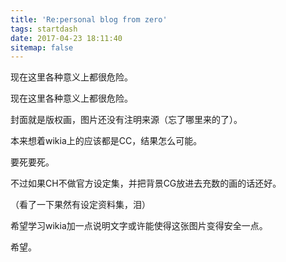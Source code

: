 ```yaml
---
title: 'Re:personal blog from zero'
tags: startdash
date: 2017-04-23 18:11:40
sitemap: false
---
```

现在这里各种意义上都很危险。
<!-- excerpt -->


现在这里各种意义上都很危险。

封面就是版权画，图片还没有注明来源（忘了哪里来的了）。

本来想着wikia上的应该都是CC，结果怎么可能。

要死要死。

不过如果CH不做官方设定集，并把背景CG放进去充数的画的话还好。

（看了一下果然有设定资料集，泪）

希望学习wikia加一点说明文字或许能使得这张图片变得安全一点。

希望。

